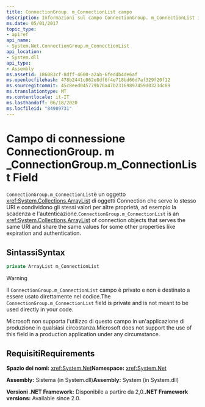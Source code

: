 ```yaml
---
title: ConnectionGroup. m_ConnectionList campo
description: Informazioni sul campo ConnectionGroup. m_ConnectionList in .NET, che contiene gli oggetti connessione che servono lo stesso URI e condividono i valori per altre proprietà.
ms.date: 05/01/2017
topic_type:
- apiref
api_name:
- System.Net.ConnectionGroup.m_ConnectionList
api_location:
- System.dll
api_type:
- Assembly
ms.assetid: 186083cf-8dff-4600-a2ab-6fed4b4de6af
ms.openlocfilehash: 478b2441c062e8df6f4e718bd66d7af329f20f12
ms.sourcegitcommit: 45c8eed045779b70a47b23169897459d0323dc89
ms.translationtype: MT
ms.contentlocale: it-IT
ms.lasthandoff: 06/18/2020
ms.locfileid: "84989731"
---
```

# <a name="connectiongroupm_connectionlist-field"></a><span data-ttu-id="d1f8f-103">Campo di connessione ConnectionGroup. m \_</span><span class="sxs-lookup"><span data-stu-id="d1f8f-103">ConnectionGroup.m\_ConnectionList Field</span></span>

<span data-ttu-id="d1f8f-104">`ConnectionGroup.m_ConnectionList`è un oggetto <xref:System.Collections.ArrayList> di oggetti Connection che serve lo stesso URI e condividono gli stessi valori per altre proprietà, ad esempio la scadenza e l'autenticazione.</span><span class="sxs-lookup"><span data-stu-id="d1f8f-104">`ConnectionGroup.m_ConnectionList` is an <xref:System.Collections.ArrayList> of connection objects that serves the same URI and share the same values for some other properties like expiration and authentication.</span></span>

## <a name="syntax"></a><span data-ttu-id="d1f8f-105">Sintassi</span><span class="sxs-lookup"><span data-stu-id="d1f8f-105">Syntax</span></span>
  
```csharp  
private ArrayList m_ConnectionList
```

> [!WARNING]
> <span data-ttu-id="d1f8f-106">Il `ConnectionGroup.m_ConnectionList` campo è privato e non è destinato a essere usato direttamente nel codice.</span><span class="sxs-lookup"><span data-stu-id="d1f8f-106">The `ConnectionGroup.m_ConnectionList` field is private and is not meant to be used directly in your code.</span></span>
>
> <span data-ttu-id="d1f8f-107">Microsoft non supporta l'utilizzo di questo campo in un'applicazione di produzione in qualsiasi circostanza.</span><span class="sxs-lookup"><span data-stu-id="d1f8f-107">Microsoft does not support the use of this field in a production application under any circumstance.</span></span>

## <a name="requirements"></a><span data-ttu-id="d1f8f-108">Requisiti</span><span class="sxs-lookup"><span data-stu-id="d1f8f-108">Requirements</span></span>

<span data-ttu-id="d1f8f-109">**Spazio dei nomi:** <xref:System.Net></span><span class="sxs-lookup"><span data-stu-id="d1f8f-109">**Namespace:** <xref:System.Net></span></span>

<span data-ttu-id="d1f8f-110">**Assembly:** Sistema (in System.dll)</span><span class="sxs-lookup"><span data-stu-id="d1f8f-110">**Assembly:** System (in System.dll)</span></span>

<span data-ttu-id="d1f8f-111">**Versioni .NET Framework:** Disponibile a partire da 2,0.</span><span class="sxs-lookup"><span data-stu-id="d1f8f-111">**.NET Framework versions:** Available since 2.0.</span></span>
